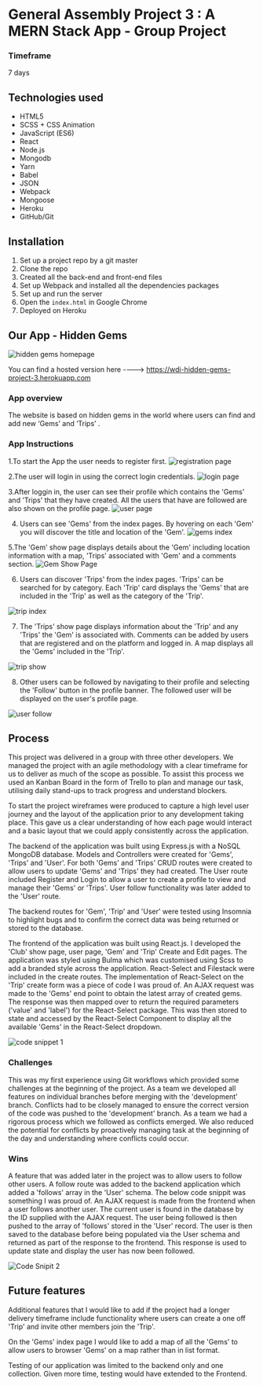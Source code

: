 # General Assembly Project 3 : A MERN Stack App - Group Project

### Timeframe
7 days

## Technologies used

* HTML5
* SCSS + CSS Animation
* JavaScript (ES6)
* React
* Node.js
* Mongodb
* Yarn
* Babel
* JSON
* Webpack
* Mongoose
* Heroku
* GitHub/Git

## Installation

1. Set up a project repo by a git master
2. Clone the repo
3. Created all the back-end and front-end files
4. Set up Webpack and installed all the dependencies packages
5. Set up and run the server
6. Open the `index.html` in Google Chrome
7. Deployed on Heroku

## Our App - Hidden Gems

![hidden gems homepage](https://user-images.githubusercontent.com/42389173/52848831-9a9ca500-3107-11e9-9557-3c1fc40cc4d9.png)

You can find a hosted version here ----> https://wdi-hidden-gems-project-3.herokuapp.com

### App overview
The website is based on hidden gems in the world where users can find and add new ‘Gems’ and ‘Trips’ . 


### App Instructions
1.To start the App the user needs to register first.
![registration page](https://user-images.githubusercontent.com/42389173/52851319-b30fbe00-310d-11e9-883d-9fa2f0fd347e.png)

2.The user will login in using the correct login credentials.
![login page](https://user-images.githubusercontent.com/42389173/52851380-e0f50280-310d-11e9-8a5f-4ef41a846ac1.png)

3.After loggin in, the user can see their profile which contains the 'Gems' and 'Trips' that they have created. All the users that have are followed are also shown on the profile page.
![user page](https://user-images.githubusercontent.com/42389173/52851950-41d10a80-310f-11e9-92b0-d1637983a316.png)

4. Users can see 'Gems' from the index pages. By hovering on each 'Gem' you will discover the title and location of the 'Gem'.
![gems index](https://user-images.githubusercontent.com/39096986/54701293-9f041580-4b2c-11e9-9e83-46df7a64392c.png)

5.The 'Gem' show page displays details about the 'Gem' including location information with a map, 'Trips' associated with 'Gem' and a comments section.
![Gem Show Page](https://user-images.githubusercontent.com/42389173/55077087-d6277900-508e-11e9-87b7-e268f16707f5.png)


6. Users can discover 'Trips' from the index pages. 'Trips' can be searched for by category. Each 'Trip' card displays the 'Gems' that are included in the 'Trip' as well as the category of the 'Trip'.

![trip index](https://user-images.githubusercontent.com/39096986/54701356-c0650180-4b2c-11e9-92d7-75d2acd8a81c.png)

7. The 'Trips' show page displays information about the 'Trip' and any 'Trips' the 'Gem' is associated with. Comments can be added by users that are registered and on the platform and logged in. A map displays all the 'Gems' included in the 'Trip'.

![trip show](https://user-images.githubusercontent.com/39096986/54701651-500ab000-4b2d-11e9-96b7-e5195d9f0f4a.png)

8. Other users can be followed by navigating to their profile and selecting the 'Follow' button in the profile banner. The followed user will be displayed on the user's profile page.

![user follow](https://user-images.githubusercontent.com/39096986/54811235-1dbd9780-4c80-11e9-803f-417ad45f719e.png)


## Process
This project was delivered in a group with three other developers. We managed the project with an agile methodology with a clear timeframe for us to deliver as much of the scope as possible. To assist this process we used an Kanban Board in the form of Trello to plan and manage our task, utilising daily stand-ups to track progress and understand blockers.

To start the project wireframes were produced to capture a high level user journey and the layout of the application prior to any development taking place. This gave us a clear understanding of how each page would interact and a basic layout that we could apply consistently across the application.

The backend of the application was built using Express.js with a NoSQL MongoDB database. Models and Controllers were created for 'Gems', 'Trips' and 'User'. For both 'Gems' and 'Trips' CRUD routes were created to allow users to update 'Gems' and 'Trips' they had created. The User route included Register and Login to allow a user to create a profile to view and manage their 'Gems' or 'Trips'. User follow functionality was later added to the 'User' route.

The backend routes for 'Gem', 'Trip' and 'User' were tested using Insomnia to highlight bugs and to confirm the correct data was being returned or stored to the database.

The frontend of the application was built using React.js. I developed the 'Club' show page, user page, 'Gem' and 'Trip' Create and Edit pages. The application was styled using Bulma which was customised using Scss to add a branded style across the application. React-Select and Filestack were included in the create routes. The implementation of React-Select on the 'Trip' create form was a piece of code I was proud of. An AJAX request was made to the 'Gems' end point to obtain the latest array of created gems. The response was then mapped over to return the required parameters ('value' and 'label') for the React-Select package. This was then stored to state and accessed by the React-Select Component to display all the available 'Gems' in the React-Select dropdown.

![code snippet 1](https://user-images.githubusercontent.com/39096986/54755845-cb786a00-4bde-11e9-921d-2ec63e3dce22.png)

### Challenges
This was my first experience using Git workflows which provided some challenges at the beginning of the project. As a team we developed all features on individual branches before merging with the 'development' branch. Conflicts had to be closely managed to ensure the correct version of the code was pushed to the 'development' branch. As a team we had a rigorous process which we followed as conflicts emerged. We also reduced the potential for conflicts by proactively managing task at the beginning of the day and understanding where conflicts could occur.

### Wins

A feature that was added later in the project was to allow users to follow other users. A follow route was added to the backend application which added a 'follows' array in the 'User' schema. The below code snippit was something I was proud of. An AJAX request is made from the frontend when a user follows another user. The current user is found in the database by the ID supplied with the AJAX request. The user being followed is then pushed to the array of 'follows' stored in the 'User' record. The user is then saved to the database before being populated via the User schema and returned as part of the response to the frontend. This response is used to update state and display the user has now been followed.

![Code Snipit 2](https://user-images.githubusercontent.com/39096986/54759847-cd462b80-4be6-11e9-8430-460aec018264.png)

## Future features

Additional features that I would like to add if the project had a longer delivery timeframe include functionality where users can create a one off 'Trip' and invite other members join the 'Trip'.

On the 'Gems' index page I would like to add a map of all the 'Gems' to allow users to browser 'Gems' on a map rather than in list format.

Testing of our application was limited to the backend only and one collection. Given more time, testing would have extended to the Frontend.
